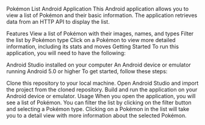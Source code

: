 Pokémon List Android Application
This Android application allows you to view a list of Pokémon and their basic information. The application retrieves data from an HTTP API to display the list.

Features
View a list of Pokémon with their images, names, and types
Filter the list by Pokémon type
Click on a Pokémon to view more detailed information, including its stats and moves
Getting Started
To run this application, you will need to have the following:

Android Studio installed on your computer
An Android device or emulator running Android 5.0 or higher
To get started, follow these steps:

Clone this repository to your local machine.
Open Android Studio and import the project from the cloned repository.
Build and run the application on your Android device or emulator.
Usage
When you open the application, you will see a list of Pokémon. You can filter the list by clicking on the filter button and selecting a Pokémon type. Clicking on a Pokémon in the list will take you to a detail view with more information about the selected Pokémon.
